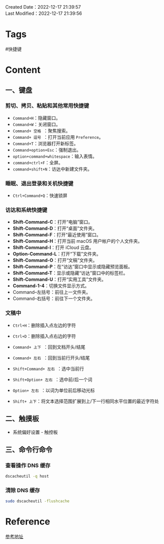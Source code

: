 Created Date：2022-12-17 21:39:57  
Last Modified：2022-12-17 21:39:56

# Tags

#快捷键

# Content

## 一、键盘

### 剪切、拷贝、粘贴和其他常用快捷键

- `Command+H`：隐藏窗口。
- `Command+W`：关闭窗口。
- `Command+ 空格 `：聚焦搜索。
- `Command+ 逗号 `：打开当前应用 `Preference`。
- `Command+T`：浏览器打开新标签。
- `Command+option+Esc`：强制退出。
- `option+command+whitespace`：输入表情。
- `command+ctrl+F`：全屏。
- `command+shift+N`：访达中新建文件夹。

### 睡眠、退出登录和关机快捷键

- `Ctrl+Command+Q`：快速锁屏

### 访达和系统快捷键

- **Shift-Command-C**：打开“电脑”窗口。
- **Shift-Command-D**：打开“桌面”文件夹。
- **Shift-Command-F**：打开“最近使用”窗口。
- **Shift-Command-H**：打开当前 macOS 用户帐户的个人文件夹。
- **Shift-Command-I**：打开 iCloud 云盘。
- **Option-Command-L**：打开“下载”文件夹。
- **Shift-Command-O**：打开“文稿”文件夹。
- **Shift-Command-P**：在“访达”窗口中显示或隐藏预览面板。
- **Shift-Command-T**：显示或隐藏“访达”窗口中的标签栏。
- **Shift-Command-U**：打开“实用工具”文件夹。
- **Command-1-4**：切换文件显示方式。
- Command–左括号：前往上一文件夹。
- Command–右括号：前往下一个文件夹。

### 文稿中

- `Ctrl+H`：删除插入点左边的字符
		
- `Ctrl+D`：删除插入点右边的字符
		
- `Command+ 上下 `：回到文档开头/结尾
		
- `Command+ 左右 `：回到当前行开头/结尾
		
- `Shift+Command+ 左右 `：选中当前行
		
- `Shift+Option+ 左右 `：选中前/后一个词
		
- `Option+ 左右 `：以词为单位前后移动光标
		
- `Shift+ 上下`：将文本选择范围扩展到上/下一行相同水平位置的最近字符处

## 二、触摸板

- 系统偏好设置 - 触控板

## 三、命令行命令

### 查看操作 DNS 缓存

```bash
dscacheutil -q host
```

### 清除 DNS 缓存

```bash
sudo dscacheutil -flushcache
```

# Reference

[参考地址](https://support.apple.com/zh-cn/HT201236)
